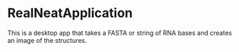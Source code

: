 # RealNeatApplication
This is a desktop app that takes a FASTA or string of RNA bases and creates an image of the structures.
